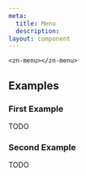 ```yaml
---
meta:
  title: Menu
  description:
layout: component
---
```


```html:preview
<zn-menu></zn-menu>
```

## Examples

### First Example

TODO

### Second Example

TODO


